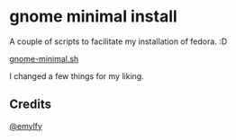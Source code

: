 # gnome minimal install

A couple of scripts to facilitate my installation of fedora. :D

[gnome-minimal.sh](gnome-minimal.sh)

I changed a few things for my liking.

## Credits

[@emylfy](https://codeberg.org/emylfy/fedora-minimal/src/branch/main/gnome_minimal.sh)
